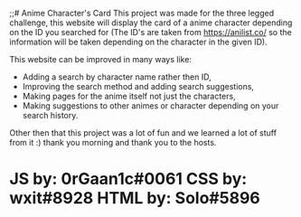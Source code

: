 ;;# Anime Character's Card
This project was made for the three legged challenge, this website will display the card of a anime character depending on the ID you searched for (The ID's are taken from https://anilist.co/ so the information will be taken depending on the character in the given ID).

This website can be improved in many ways like:
- Adding a search by character name rather then ID,
- Improving the search method and adding search suggestions,
- Making pages for the anime itself not just the characters,
- Making suggestions to other animes or character depending on your search history.

Other then that this project was a lot of fun and we learned a lot of stuff from it :) thank you morning and thank you to the hosts.

# JS by: 0rGaan1c#0061 CSS by: wxit#8928 HTML by: Solo#5896

